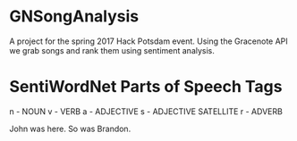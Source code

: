 # GNSongAnalysis
A project for the spring 2017 Hack Potsdam event. Using the Gracenote API we grab songs and rank them using sentiment analysis.

# SentiWordNet Parts of Speech Tags
n - NOUN
v - VERB
a - ADJECTIVE
s - ADJECTIVE SATELLITE
r - ADVERB


John was here.
So was Brandon.
